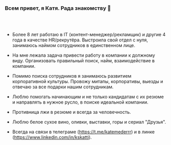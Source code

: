 ### Всем привет, я Катя. Рада знакомству 👋
<br/><br/>

- Более 8 лет работаю в IT (контент-менеджер/рекламщик) и другие 4 года в качестве HR/рекрутёра. Выстроила свой отдел с нуля, занимаюсь наймом сотрудников в единственном лице. 
- На мне лежала задача привести работу в компании к должному виду. Организовать правильный поиск, найм, взаимодействие в компании.
- Помимо поиска сотрудников я занимаюсь развитием корпоративной культуры. Провожу митапы, корпоративы, выезды и отвечаю за все подарки нашим сотрудникам.
- Люблю помогать начинающим и не только кандидатам с их резюме и направлять в нужное русло, в поиске идеальной компании.
- Противница лжи в резюме и всегда за человечность.
- Люблю белое сухое вино, оливки, выставки, горы и сериал "Друзья".
 
- Всегда на связи в телеграме (https://t.me/katemederrr) и в линке (https://www.linkedin.com/in/kskatti). 


